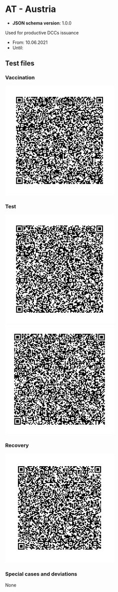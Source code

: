 # AT - Austria

* **JSON schema version**: 1.0.0

Used for productive DCCs issuance
* From: 10.06.2021
* Until:

## Test files

### Vaccination

![VAC](VAC.png)

### Test

![TEST_RAT](TEST_RAT.png)
![TEST_NAA](TEST_NAA.png)

### Recovery

![REC](REC.png)

### Special cases and deviations
None
